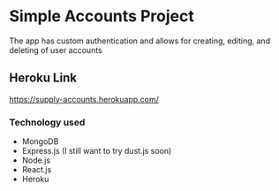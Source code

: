 # Simple Accounts Project
The app has custom authentication and allows for creating, editing, and deleting of user accounts

## Heroku Link
https://supply-accounts.herokuapp.com/

### Technology used
- MongoDB
- Express.js (I still want to try dust.js soon)
- Node.js
- React.js 
- Heroku







